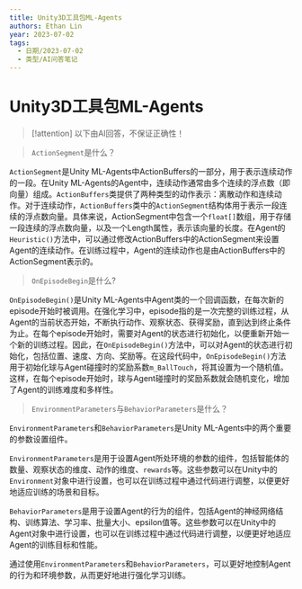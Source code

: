 ```yaml
---
title: Unity3D工具包ML-Agents
authors: Ethan Lin
year: 2023-07-02 
tags:
  - 日期/2023-07-02 
  - 类型/AI问答笔记 
---
```



# Unity3D工具包ML-Agents







> [!attention]
> 以下由AI回答，不保证正确性！



> `ActionSegment`是什么？

`ActionSegment`是Unity ML-Agents中ActionBuffers的一部分，用于表示连续动作的一段。在Unity ML-Agents的Agent中，连续动作通常由多个连续的浮点数（即向量）组成。`ActionBuffers`类提供了两种类型的动作表示：离散动作和连续动作。对于连续动作，`ActionBuffers`类中的`ActionSegment`结构体用于表示一段连续的浮点数向量。具体来说，ActionSegment中包含一个`float[]`数组，用于存储一段连续的浮点数向量，以及一个Length属性，表示该向量的长度。在Agent的`Heuristic()`方法中，可以通过修改ActionBuffers中的ActionSegment来设置Agent的连续动作。在训练过程中，Agent的连续动作也是由ActionBuffers中的ActionSegment表示的。


> `OnEpisodeBegin`是什么?

`OnEpisodeBegin()`是Unity ML-Agents中Agent类的一个回调函数，在每次新的episode开始时被调用。在强化学习中，episode指的是一次完整的训练过程，从Agent的当前状态开始，不断执行动作、观察状态、获得奖励，直到达到终止条件为止。在每个episode开始时，需要对Agent的状态进行初始化，以便重新开始一个新的训练过程。因此，在`OnEpisodeBegin()`方法中，可以对Agent的状态进行初始化，包括位置、速度、方向、奖励等。在这段代码中，`OnEpisodeBegin()`方法用于初始化球与Agent碰撞时的奖励系数`m_BallTouch`，将其设置为一个随机值。这样，在每个episode开始时，球与Agent碰撞时的奖励系数就会随机变化，增加了Agent的训练难度和多样性。


> `EnvironmentParameters`与`BehaviorParameters`是什么？

`EnvironmentParameters`和`BehaviorParameters`是Unity ML-Agents中的两个重要的参数设置组件。

`EnvironmentParameters`是用于设置Agent所处环境的参数的组件，包括智能体的数量、观察状态的维度、动作的维度、`rewards`等。这些参数可以在Unity中的`Environment`对象中进行设置，也可以在训练过程中通过代码进行调整，以便更好地适应训练的场景和目标。

`BehaviorParameters`是用于设置Agent的行为的组件，包括Agent的神经网络结构、训练算法、学习率、批量大小、epsilon值等。这些参数可以在Unity中的Agent对象中进行设置，也可以在训练过程中通过代码进行调整，以便更好地适应Agent的训练目标和性能。

通过使用`EnvironmentParameters`和`BehaviorParameters`，可以更好地控制Agent的行为和环境参数，从而更好地进行强化学习训练。



